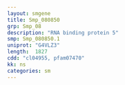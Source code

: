 ```yaml
---
layout: smgene
title: Smp_080850
grp: Smp_08
description: "RNA binding protein 5"
smp: Smp_080850.1
uniprot: "G4VLZ3"
length:  1827
cdd: "cl04955, pfam07470"
kk: ns
categories: sm
---
```

